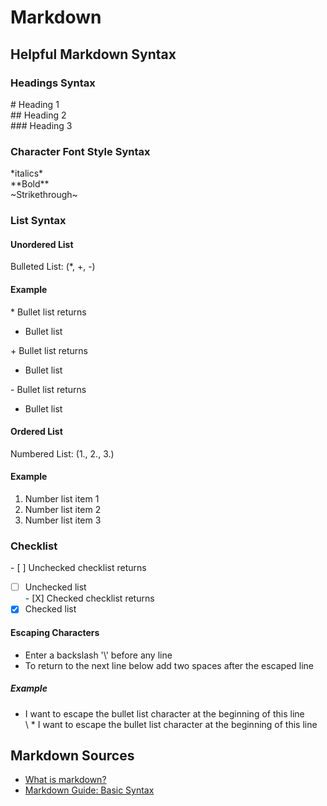 # Markdown
## Helpful Markdown Syntax
### Headings Syntax
\# Heading 1  
\## Heading 2  
\### Heading 3  

### Character Font Style Syntax
\*italics*  
\*\*Bold**  
\~Strikethrough~  

### List Syntax
#### Unordered List
Bulleted List: (*, +, -)
#### Example
\* Bullet list returns  
* Bullet list  

\+ Bullet list returns  
+ Bullet list  

\- Bullet list returns  
- Bullet list  

#### Ordered List
Numbered List: (1., 2., 3.)
#### Example
 1. Number list item 1  
 2. Number list item 2  
 3. Number list item 3

### Checklist
\- [ ] Unchecked checklist returns  
- [ ] Unchecked list  
\- [X] Checked checklist returns  
- [X] Checked list

#### Escaping Characters
* Enter a backslash '\\' before any line  
* To return to the next line below add two spaces after the escaped line  

##### Example
* I want to escape the bullet list character at the beginning of this line  
\\ * I want to escape the bullet list character at the beginning of this line

## Markdown Sources
* [What is markdown?](https://www.youtube.com/watch?v=f49LJV1i-_w)  
* [Markdown Guide: Basic Syntax](https://www.markdownguide.org/basic-syntax/)